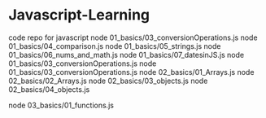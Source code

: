 # Javascript-Learning
code repo for javascript
node 01_basics/03_conversionOperations.js
node 01_basics/04_comparison.js
node 01_basics/05_strings.js
node 01_basics/06_nums_and_math.js
node 01_basics/07_datesinJS.js
node 01_basics/03_conversionOperations.js
node 01_basics/03_conversionOperations.js
node 02_basics/01_Arrays.js
node 02_basics/02_Arrays.js
node 02_basics/03_objects.js
node 02_basics/04_objects.js



node 03_basics/01_functions.js